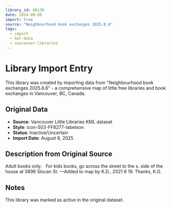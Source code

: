 ```yaml
---
library_id: 00130
date: 2024-08-08
import: true
source: "Neighbourhood book exchanges 2025.8.6"
tags:
  - import
  - kml-data
  - vancouver-libraries
---
```


# Library Import Entry

This library was created by importing data from "Neighbourhood book exchanges 2025.8.6" - a comprehensive map of little free libraries and book exchanges in Vancouver, BC, Canada.

## Original Data

- **Source**: Vancouver Little Libraries KML dataset
- **Style**: icon-503-FF8277-labelson
- **Status**: Inactive/Uncertain
- **Import Date**: August 8, 2025

## Description from Original Source

Adult books only.  
For kids books, go across the street to the s. side of the house at 3896 Slocan St.
—Added to map by K.D., 2021 6 19. Thanks, K.G.



## Notes

This library was marked as active in the original dataset.
